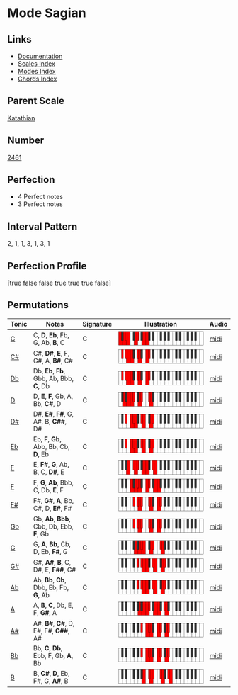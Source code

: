 # Mode Sagian

## Links

- [Documentation](index.md)
- [Scales Index](Scales.md)
- [Modes Index](Modes.md)
- [Chords Index](Chords.md)

## Parent Scale

[Katathian](ScaleKatathian.md)

## Number

[2461](https://ianring.com/musictheory/scales/2461)

## Perfection

- 4 Perfect notes
- 3 Perfect notes

## Interval Pattern

2, 1, 1, 3, 1, 3, 1

## Perfection Profile

[true false false true true true false]

## Permutations

| Tonic | Notes | Signature | Illustration | Audio |
|-------|-------|-----------|--------------|-------|
| [C](ModeCNaturalSagian.md) | C, **D**, **Eb**, Fb, G, Ab, **B**, C | C | ![CNaturalSagian](ModeCNaturalSagian.png) | [midi](https://github.com/edipermadi/music/blob/main/docs/ModeCNaturalSagian.mid?raw=true) |
| [C#](ModeCSharpSagian.md) | C#, **D#**, **E**, F, G#, A, **B#**, C# | C | ![CSharpSagian](ModeCSharpSagian.png) | [midi](https://github.com/edipermadi/music/blob/main/docs/ModeCSharpSagian.mid?raw=true) |
| [Db](ModeDFlatSagian.md) | Db, **Eb**, **Fb**, Gbb, Ab, Bbb, **C**, Db | C | ![DFlatSagian](ModeDFlatSagian.png) | [midi](https://github.com/edipermadi/music/blob/main/docs/ModeDFlatSagian.mid?raw=true) |
| [D](ModeDNaturalSagian.md) | D, **E**, **F**, Gb, A, Bb, **C#**, D | C | ![DNaturalSagian](ModeDNaturalSagian.png) | [midi](https://github.com/edipermadi/music/blob/main/docs/ModeDNaturalSagian.mid?raw=true) |
| [D#](ModeDSharpSagian.md) | D#, **E#**, **F#**, G, A#, B, **C##**, D# | C | ![DSharpSagian](ModeDSharpSagian.png) | [midi](https://github.com/edipermadi/music/blob/main/docs/ModeDSharpSagian.mid?raw=true) |
| [Eb](ModeEFlatSagian.md) | Eb, **F**, **Gb**, Abb, Bb, Cb, **D**, Eb | C | ![EFlatSagian](ModeEFlatSagian.png) | [midi](https://github.com/edipermadi/music/blob/main/docs/ModeEFlatSagian.mid?raw=true) |
| [E](ModeENaturalSagian.md) | E, **F#**, **G**, Ab, B, C, **D#**, E | C | ![ENaturalSagian](ModeENaturalSagian.png) | [midi](https://github.com/edipermadi/music/blob/main/docs/ModeENaturalSagian.mid?raw=true) |
| [F](ModeFNaturalSagian.md) | F, **G**, **Ab**, Bbb, C, Db, **E**, F | C | ![FNaturalSagian](ModeFNaturalSagian.png) | [midi](https://github.com/edipermadi/music/blob/main/docs/ModeFNaturalSagian.mid?raw=true) |
| [F#](ModeFSharpSagian.md) | F#, **G#**, **A**, Bb, C#, D, **E#**, F# | C | ![FSharpSagian](ModeFSharpSagian.png) | [midi](https://github.com/edipermadi/music/blob/main/docs/ModeFSharpSagian.mid?raw=true) |
| [Gb](ModeGFlatSagian.md) | Gb, **Ab**, **Bbb**, Cbb, Db, Ebb, **F**, Gb | C | ![GFlatSagian](ModeGFlatSagian.png) | [midi](https://github.com/edipermadi/music/blob/main/docs/ModeGFlatSagian.mid?raw=true) |
| [G](ModeGNaturalSagian.md) | G, **A**, **Bb**, Cb, D, Eb, **F#**, G | C | ![GNaturalSagian](ModeGNaturalSagian.png) | [midi](https://github.com/edipermadi/music/blob/main/docs/ModeGNaturalSagian.mid?raw=true) |
| [G#](ModeGSharpSagian.md) | G#, **A#**, **B**, C, D#, E, **F##**, G# | C | ![GSharpSagian](ModeGSharpSagian.png) | [midi](https://github.com/edipermadi/music/blob/main/docs/ModeGSharpSagian.mid?raw=true) |
| [Ab](ModeAFlatSagian.md) | Ab, **Bb**, **Cb**, Dbb, Eb, Fb, **G**, Ab | C | ![AFlatSagian](ModeAFlatSagian.png) | [midi](https://github.com/edipermadi/music/blob/main/docs/ModeAFlatSagian.mid?raw=true) |
| [A](ModeANaturalSagian.md) | A, **B**, **C**, Db, E, F, **G#**, A | C | ![ANaturalSagian](ModeANaturalSagian.png) | [midi](https://github.com/edipermadi/music/blob/main/docs/ModeANaturalSagian.mid?raw=true) |
| [A#](ModeASharpSagian.md) | A#, **B#**, **C#**, D, E#, F#, **G##**, A# | C | ![ASharpSagian](ModeASharpSagian.png) | [midi](https://github.com/edipermadi/music/blob/main/docs/ModeASharpSagian.mid?raw=true) |
| [Bb](ModeBFlatSagian.md) | Bb, **C**, **Db**, Ebb, F, Gb, **A**, Bb | C | ![BFlatSagian](ModeBFlatSagian.png) | [midi](https://github.com/edipermadi/music/blob/main/docs/ModeBFlatSagian.mid?raw=true) |
| [B](ModeBNaturalSagian.md) | B, **C#**, **D**, Eb, F#, G, **A#**, B | C | ![BNaturalSagian](ModeBNaturalSagian.png) | [midi](https://github.com/edipermadi/music/blob/main/docs/ModeBNaturalSagian.mid?raw=true) |

